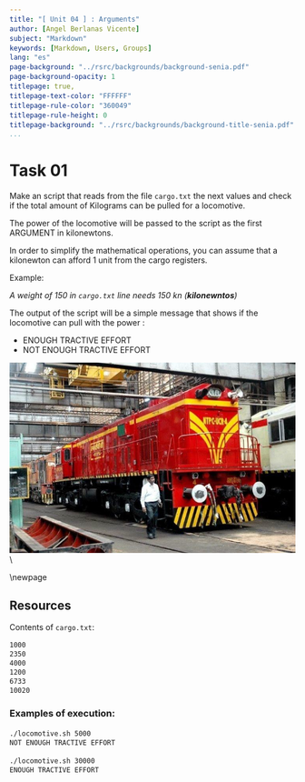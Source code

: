 ```yaml
---
title: "[ Unit 04 ] : Arguments"
author: [Angel Berlanas Vicente]
subject: "Markdown"
keywords: [Markdown, Users, Groups]
lang: "es"
page-background: "../rsrc/backgrounds/background-senia.pdf"
page-background-opacity: 1
titlepage: true,
titlepage-text-color: "FFFFFF"
titlepage-rule-color: "360049"
titlepage-rule-height: 0
titlepage-background: "../rsrc/backgrounds/background-title-senia.pdf"
...
```


# Task 01

Make an script that reads from the file `cargo.txt` the next values and
check if the total amount of Kilograms can be pulled for a locomotive.

The power of the locomotive will be passed to the script as the first ARGUMENT in kilonewtons.

In order to simplify the mathematical operations, you can assume that a kilonewton can afford 1 unit from the cargo registers.

Example:

 *A weight of 150 in `cargo.txt` line needs 150 kn (**kilonewntos**)*

The output of the script will be a simple message that shows if the locomotive can pull with the power :

* ENOUGH TRACTIVE EFFORT
* NOT ENOUGH TRACTIVE EFFORT

![Imgs](imgs/locomotive-diesel.jpg)\

\newpage
## Resources

Contents of `cargo.txt`:

```shell
1000
2350
4000
1200
6733
10020
```

### Examples of execution:

```shell
./locomotive.sh 5000
NOT ENOUGH TRACTIVE EFFORT

./locomotive.sh 30000
ENOUGH TRACTIVE EFFORT
```

